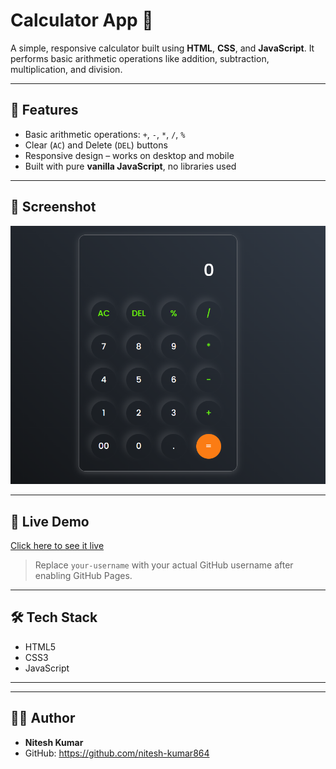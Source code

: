 # Calculator App 🧮

A simple, responsive calculator built using **HTML**, **CSS**, and **JavaScript**. It performs basic arithmetic operations like addition, subtraction, multiplication, and division.

---

## 🔧 Features

- Basic arithmetic operations: `+`, `-`, `*`, `/`, `%`
- Clear (`AC`) and Delete (`DEL`) buttons
- Responsive design – works on desktop and mobile
- Built with pure **vanilla JavaScript**, no libraries used

---

## 📸 Screenshot

![Calculator Screenshot](Screenshot.png) 

---

## 🚀 Live Demo

[Click here to see it live](https://your-username.github.io/calculator/)

> Replace `your-username` with your actual GitHub username after enabling GitHub Pages.

---

## 🛠️ Tech Stack

- HTML5
- CSS3
- JavaScript 

---


---


## 🙋‍♂️ Author

- **Nitesh Kumar**
- GitHub: https://github.com/nitesh-kumar864



